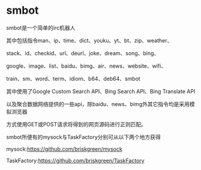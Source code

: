 smbot
====

smbot是一个简单的irc机器人

其中包括指令man、ip、time、dict、youku、yt、bt、zip、weather、 

stack、id、checkid、url、deurl、joke、dream、song、bing、 

google、image、list、baidu、bimg、air、news、website、wifi、 

train、sm、word、term、idiom、b64、deb64、smbot 


其中使用了Google Custom Search API、Bing Search API、Bing Translate API 

以及聚合数据网络提供的一些api，除baidu、news、bimg外其它指令均是采用模拟浏览器 

方式使用GET或POST请求将得到的网页源码进行正则匹配。


smbot所便有的mysock与TaskFactory分别可从以下两个地方获得 

mysock:https://github.com/briskgreen/mysock 

TaskFactory:https://github.com/briskgreen/TaskFactory

